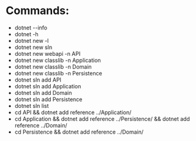 # Commands:
- dotnet --info
- dotnet -h
- dotnet new -l
- dotnet new sln
- dotnet new webapi -n API
- dotnet new classlib -n Application
- dotnet new classlib -n Domain
- dotnet new classlib -n Persistence
- dotnet sln add API
- dotnet sln add Application
- dotnet sln add Domain
- dotnet sln add Persistence
- dotnet sln list
- cd API && dotnet add reference ../Application/
- cd Application && dotnet add reference ../Persistence/ && dotnet add reference ../Domain/
- cd Persistence && dotnet add reference ../Domain/